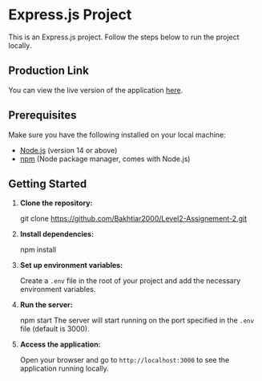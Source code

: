 # Express.js Project

This is an Express.js project. Follow the steps below to run the project locally.

## Production Link

You can view the live version of the application [here](https://assignment-2-e708607kg-bakhtiar2000s-projects.vercel.app/).

## Prerequisites

Make sure you have the following installed on your local machine:

- [Node.js](https://nodejs.org/) (version 14 or above)
- [npm](https://www.npmjs.com/) (Node package manager, comes with Node.js)

## Getting Started

1. **Clone the repository:**

   git clone https://github.com/Bakhtiar2000/Level2-Assignement-2.git

2. **Install dependencies:**

   npm install

3. **Set up environment variables:**

   Create a `.env` file in the root of your project and add the necessary environment variables.

4. **Run the server:**

   npm start
   The server will start running on the port specified in the `.env` file (default is 3000).

5. **Access the application:**

   Open your browser and go to `http://localhost:3000` to see the application running locally.
